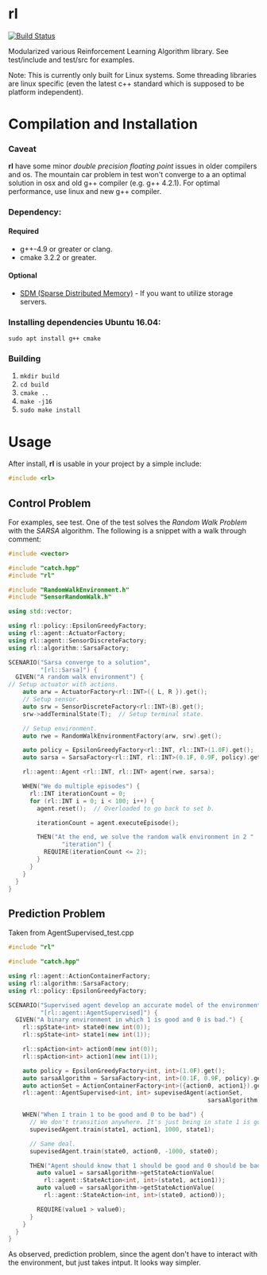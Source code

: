 rl
===========

[![Build Status](http://ci.joeyandres.com/job/rl-unit-test-master/badge/icon)](http://ci.joeyandres.com/job/rl-unit-test-master/)

Modularized various Reinforcement Learning Algorithm library. 
See test/include and test/src for examples.

Note: This is currently only built for Linux systems. 
Some threading libraries are linux specific (even the latest c++ standard which is supposed to be platform independent).

# Compilation and Installation

### Caveat
**rl** have some minor _double precision floating point_ issues in older compilers and os.
The mountain car problem in test won't converge to a an optimal solution in osx and
old g++ compiler (e.g. g++ 4.2.1). For optimal performance, use linux and new g++ compiler.

### Dependency:
#### Required
* g++-4.9 or greater or clang.
* cmake 3.2.2 or greater.
#### Optional
* [SDM (Sparse Distributed Memory)](https://github.com/JoeyAndres/sdm.git) - If you want to utilize storage servers.

### Installing dependencies Ubuntu 16.04:

`sudo apt install g++ cmake`

### Building 
1. `mkdir build`
2. `cd build`
3. `cmake ..`
4. `make -j16`
5. `sudo make install`

# Usage

After install, **rl** is usable in your project by a simple include:

```c++
#include <rl>
```

## Control Problem
For examples, see test. One of the test solves the _Random Walk Problem_ with
the _SARSA_ algorithm. The following is a snippet with a walk through comment:

```c++
#include <vector>

#include "catch.hpp"
#include "rl"

#include "RandomWalkEnvironment.h"
#include "SensorRandomWalk.h"

using std::vector;

using rl::policy::EpsilonGreedyFactory;
using rl::agent::ActuatorFactory;
using rl::agent::SensorDiscreteFactory;
using rl::algorithm::SarsaFactory;

SCENARIO("Sarsa converge to a solution",
         "[rl::Sarsa]") {
  GIVEN("A random walk environment") {
// Setup actuator with actions.
    auto arw = ActuatorFactory<rl::INT>({ L, R }).get();
    // Setup sensor.
    auto srw = SensorDiscreteFactory<rl::INT>(B).get();
    srw->addTerminalState(T);  // Setup terminal state.

    // Setup environment.
    auto rwe = RandomWalkEnvironmentFactory(arw, srw).get();

    auto policy = EpsilonGreedyFactory<rl::INT, rl::INT>(1.0F).get();
    auto sarsa = SarsaFactory<rl::INT, rl::INT>(0.1F, 0.9F, policy).get();

    rl::agent::Agent <rl::INT, rl::INT> agent(rwe, sarsa);

    WHEN("We do multiple episodes") {
      rl::INT iterationCount = 0;
      for (rl::INT i = 0; i < 100; i++) {
        agent.reset();  // Overloaded to go back to set b.

        iterationCount = agent.executeEpisode();

        THEN("At the end, we solve the random walk environment in 2 "
               "iteration") {
          REQUIRE(iterationCount <= 2);
        }
      }
    }
  }
}
```

## Prediction Problem
Taken from AgentSupervised_test.cpp

```c++
#include "rl"

#include "catch.hpp"

using rl::agent::ActionContainerFactory;
using rl::algorithm::SarsaFactory;
using rl::policy::EpsilonGreedyFactory;

SCENARIO("Supervised agent develop an accurate model of the environment.",
         "[rl::agent::AgentSupervised]") {
  GIVEN("A binary environment in which 1 is good and 0 is bad.") {
    rl::spState<int> state0(new int(0));
    rl::spState<int> state1(new int(1));

    rl::spAction<int> action0(new int(0));
    rl::spAction<int> action1(new int(1));

    auto policy = EpsilonGreedyFactory<int, int>(1.0F).get();
    auto sarsaAlgorithm = SarsaFactory<int, int>(0.1F, 0.9F, policy).get();
    auto actionSet = ActionContainerFactory<int>({action0, action1}).get();
    rl::agent::AgentSupervised<int, int> supevisedAgent(actionSet,
                                                        sarsaAlgorithm);

    WHEN("When I train 1 to be good and 0 to be bad") {
      // We don't transition anywhere. It's just being in state 1 is good.
      supevisedAgent.train(state1, action1, 1000, state1);

      // Same deal.
      supevisedAgent.train(state0, action0, -1000, state0);

      THEN("Agent should know that 1 should be good and 0 should be bad") {
        auto value1 = sarsaAlgorithm->getStateActionValue(
          rl::agent::StateAction<int, int>(state1, action1));
        auto value0 = sarsaAlgorithm->getStateActionValue(
          rl::agent::StateAction<int, int>(state0, action0));

        REQUIRE(value1 > value0);
      }
    }
  }
}
```

As observed, prediction problem, since the agent don't have to interact with the environment,
but just takes intput. It looks way simpler.
